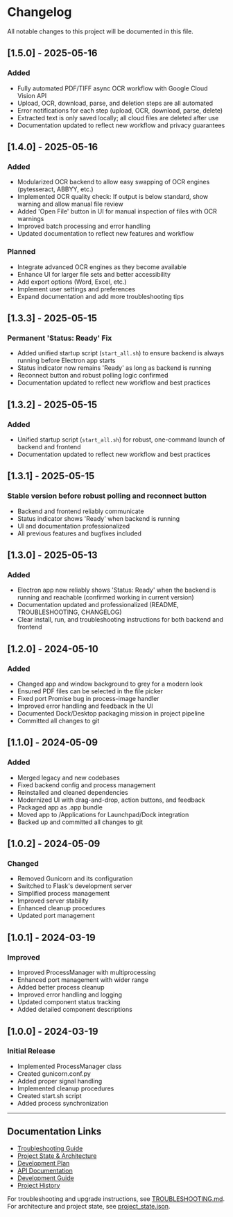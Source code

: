 # Changelog

All notable changes to this project will be documented in this file.

## [1.5.0] - 2025-05-16
### Added
- Fully automated PDF/TIFF async OCR workflow with Google Cloud Vision API
- Upload, OCR, download, parse, and deletion steps are all automated
- Error notifications for each step (upload, OCR, download, parse, delete)
- Extracted text is only saved locally; all cloud files are deleted after use
- Documentation updated to reflect new workflow and privacy guarantees

## [1.4.0] - 2025-05-16
### Added
- Modularized OCR backend to allow easy swapping of OCR engines (pytesseract, ABBYY, etc.)
- Implemented OCR quality check: If output is below standard, show warning and allow manual file review
- Added 'Open File' button in UI for manual inspection of files with OCR warnings
- Improved batch processing and error handling
- Updated documentation to reflect new features and workflow

### Planned
- Integrate advanced OCR engines as they become available
- Enhance UI for larger file sets and better accessibility
- Add export options (Word, Excel, etc.)
- Implement user settings and preferences
- Expand documentation and add more troubleshooting tips

## [1.3.3] - 2025-05-15
### Permanent 'Status: Ready' Fix
- Added unified startup script (`start_all.sh`) to ensure backend is always running before Electron app starts
- Status indicator now remains 'Ready' as long as backend is running
- Reconnect button and robust polling logic confirmed
- Documentation updated to reflect new workflow and best practices

## [1.3.2] - 2025-05-15
### Added
- Unified startup script (`start_all.sh`) for robust, one-command launch of backend and frontend
- Documentation updated to reflect new workflow and best practices

## [1.3.1] - 2025-05-15
### Stable version before robust polling and reconnect button
- Backend and frontend reliably communicate
- Status indicator shows 'Ready' when backend is running
- UI and documentation professionalized
- All previous features and bugfixes included

## [1.3.0] - 2025-05-13
### Added
- Electron app now reliably shows 'Status: Ready' when the backend is running and reachable (confirmed working in current version)
- Documentation updated and professionalized (README, TROUBLESHOOTING, CHANGELOG)
- Clear install, run, and troubleshooting instructions for both backend and frontend

## [1.2.0] - 2024-05-10
### Added
- Changed app and window background to grey for a modern look
- Ensured PDF files can be selected in the file picker
- Fixed port Promise bug in process-image handler
- Improved error handling and feedback in the UI
- Documented Dock/Desktop packaging mission in project pipeline
- Committed all changes to git

## [1.1.0] - 2024-05-09
### Added
- Merged legacy and new codebases
- Fixed backend config and process management
- Reinstalled and cleaned dependencies
- Modernized UI with drag-and-drop, action buttons, and feedback
- Packaged app as .app bundle
- Moved app to /Applications for Launchpad/Dock integration
- Backed up and committed all changes to git

## [1.0.2] - 2024-05-09
### Changed
- Removed Gunicorn and its configuration
- Switched to Flask's development server
- Simplified process management
- Improved server stability
- Enhanced cleanup procedures
- Updated port management

## [1.0.1] - 2024-03-19
### Improved
- Improved ProcessManager with multiprocessing
- Enhanced port management with wider range
- Added better process cleanup
- Improved error handling and logging
- Updated component status tracking
- Added detailed component descriptions

## [1.0.0] - 2024-03-19
### Initial Release
- Implemented ProcessManager class
- Created gunicorn.conf.py
- Added proper signal handling
- Implemented cleanup procedures
- Created start.sh script
- Added process synchronization

---

## Documentation Links
- [Troubleshooting Guide](TROUBLESHOOTING.md)
- [Project State & Architecture](project_state.json)
- [Development Plan](docs/DEVELOPMENT_PLAN.md)
- [API Documentation](docs/api.md)
- [Development Guide](docs/development.md)
- [Project History](docs/project_history.md)

For troubleshooting and upgrade instructions, see [TROUBLESHOOTING.md](TROUBLESHOOTING.md).
For architecture and project state, see [project_state.json](project_state.json). 